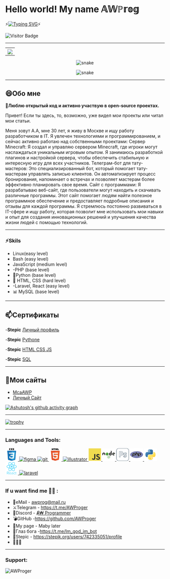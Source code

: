

# Hello world! My name 𝔸𝕎ℙ𝕣𝕠𝕘

⚡[![Typing SVG](https://readme-typing-svg.herokuapp.com?font=Fira+Code&size=16&pause=1000&color=33F79D&center=true&vCenter=true&random=false&width=435&lines=I+have+been+actively+writing+code;Since+November+2023)](https://git.io/typing-svg)⚡

![Visitor Badge](https://visitor-badge.laobi.icu/badge?page_id=AWProger)

___

<table>
  <tr>
   <td>
    <img align="center" src="https://github-readme-stats.vercel.app/api/top-langs/?username=AWProger&layout=compact"/>
   </td>
  </tr>
</table> 
</p>
<p align="center"><img width="900" src=https://wakatime.com/share/@018d9ffb-ef5f-4680-876e-e2b0bb1804e4/b0b09441-4e7f-4aae-adeb-be963c8ccda1.svg alt="snake"/></p>

<p align="center">
 <img width="600" src=https://wakatime.com/share/@018d9ffb-ef5f-4680-876e-e2b0bb1804e4/188f1707-1d92-4e16-b471-682bb828ebd2.svg alt="snake"/>

___

## 😄Обо мне
👯**Люблю открытый код и активно участвую в open-source проектах.**

Привет! Если ты здесь, то, возможно, уже видел мои проекты или читал мои статьи.

Меня зовут А.А, мне 30 лет, я живу в Москве и ищу работу разработчиком в IT. Я увлечен технологиями и программированием, и сейчас активно работаю над собственными проектами:
Сервер Minecraft: Я создал и управляю сервером Minecraft, где игроки могут наслаждаться уникальным игровым опытом. Я занимаюсь разработкой плагинов и настройкой сервера, чтобы обеспечить стабильную и интересную игру для всех участников.
Телеграм-бот для тату-мастеров: Это специализированный бот, который помогает тату-мастерам управлять записью клиентов. Он автоматизирует процесс бронирования, напоминает о встречах и позволяет мастерам более эффективно планировать свое время.
Сайт с программами: Я разрабатываю веб-сайт, где пользователи могут находить и скачивать различные программы. Этот сайт помогает людям найти полезное программное обеспечение и предоставляет подробные описания и отзывы для каждой программы.
Я стремлюсь постоянно развиваться в IT-сфере и ищу работу, которая позволит мне использовать мои навыки и опыт для создания инновационных решений и улучшения качества жизни людей с помощью технологий.
___

### ⚡Skils
- Linux(easy level)
- Bash (easy level)
- JavaScript (medium level)
- -PHP (base level)
- 🐍Python (base level)
- 🚀 HTML, CSS (hard level)
- -Laravel, React (easy level)
- 📊 MySQL (base level)

___
## 📫Сертификаты

-**Stepic** [Личный профиль](https://stepik.org/users/742335051/profile)

-**Stepic** [Pythone](https://stepik.org/cert/2370256)

-**Stepic** [HTML CSS JS](https://stepik.org/cert/2371334)

-**Stepic** [SQL](https://stepik.org/cert/2754185)
___
## 🔭Мои сайты
- [McaAWP](https://mcawp.ru)
- [Личный Сайт](https://awprog.ru)

[![Ashutosh's github activity graph](https://github-readme-activity-graph.vercel.app/graph?username=AWProger&theme=github-compact)](https://github.com/AWProger/github-readme-activity-graph)

___

[![trophy](https://github-profile-trophy.vercel.app/?username=AWProger)](https://github.com/AWProger/github-profile-trophy)

___

<p align="left">
</p>
<h3 align="left">Languages and Tools:</h3>
<p align="left"> <a href="https://www.w3schools.com/css/" target="_blank" rel="noreferrer"> <img src="https://raw.githubusercontent.com/devicons/devicon/master/icons/css3/css3-original-wordmark.svg" alt="css3" width="40" height="40"/> </a> <a href="https://www.figma.com/" target="_blank" rel="noreferrer"> <img src="https://www.vectorlogo.zone/logos/figma/figma-icon.svg" alt="figma" width="40" height="40"/> </a> <a href="https://git-scm.com/" target="_blank" rel="noreferrer"> <img src="https://www.vectorlogo.zone/logos/git-scm/git-scm-icon.svg" alt="git" width="40" height="40"/> </a> <a href="https://www.w3.org/html/" target="_blank" rel="noreferrer"> <img src="https://raw.githubusercontent.com/devicons/devicon/master/icons/html5/html5-original-wordmark.svg" alt="html5" width="40" height="40"/> </a> <a href="https://www.adobe.com/in/products/illustrator.html" target="_blank" rel="noreferrer"> <img src="https://www.vectorlogo.zone/logos/adobe_illustrator/adobe_illustrator-icon.svg" alt="illustrator" width="40" height="40"/> </a> <a href="https://developer.mozilla.org/en-US/docs/Web/JavaScript" target="_blank" rel="noreferrer"> <img src="https://raw.githubusercontent.com/devicons/devicon/master/icons/javascript/javascript-original.svg" alt="javascript" width="40" height="40"/> </a> <a href="https://nodejs.org" target="_blank" rel="noreferrer"> <img src="https://raw.githubusercontent.com/devicons/devicon/master/icons/nodejs/nodejs-original-wordmark.svg" alt="nodejs" width="40" height="40"/> </a> <a href="https://www.photoshop.com/en" target="_blank" rel="noreferrer"> <img src="https://raw.githubusercontent.com/devicons/devicon/master/icons/photoshop/photoshop-line.svg" alt="photoshop" width="40" height="40"/> </a> <a href="https://www.php.net" target="_blank" rel="noreferrer"> <img src="https://raw.githubusercontent.com/devicons/devicon/master/icons/php/php-original.svg" alt="php" width="40" height="40"/> </a> <a href="https://www.python.org" target="_blank" rel="noreferrer"> <img src="https://raw.githubusercontent.com/devicons/devicon/master/icons/python/python-original.svg" alt="python" width="40" height="40"/> </a> <a href="https://reactjs.org/" target="_blank" rel="noreferrer"> <img src="https://raw.githubusercontent.com/devicons/devicon/master/icons/react/react-original-wordmark.svg" alt="react" width="40" height="40"/> </a> 
<a href="https://laravel.com/" target="_blank" rel="noreferrer"><img src="https://cdn.icon-icons.com/icons2/2699/PNG/512/laravel_logo_icon_168331.png" alt="laravel" width="40" height="40"/> </a></p>

___
  ### If u want find me 👨‍🎤 :
- 💌eMail - awprog@mail.ru
- ⚔️Telegram - https://t.me/AWProger
- 🎪Discord - [Ⱥ₩ Programmer](https://discord.gg/sfcj4XWrG3)
- 💣GitHub -https://github.com/AWProger
- 🌌My page - Maby later
- 👥Глаз бога -https://t.me/Im_god_im_bot
- 💪Stepic - https://stepik.org/users/742335051/profile
- 🙈🙉🙊
___

<h3 align="left">Support:</h3>
<p><a href="https://www.donationalerts.com/r/awprog"> <img align="left" src="https://cdn.ko-fi.com/cdn/kofi3.png?v=3" height="50" width="210" alt="AWProger" /></a></p><br><br>



